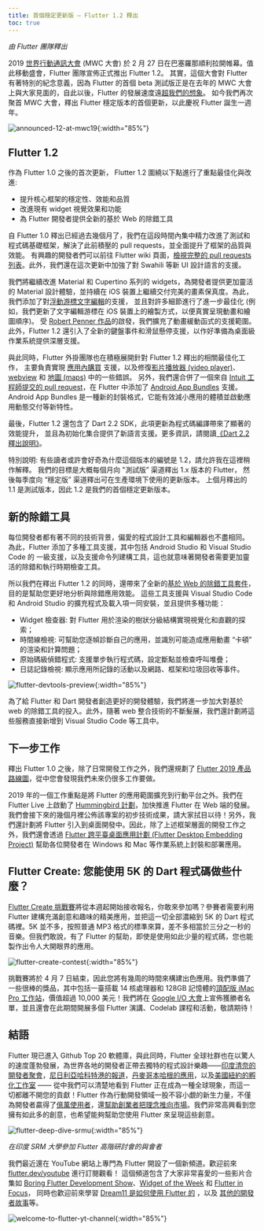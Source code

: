 ```yaml
---
title: 首個穩定更新版 — Flutter 1.2 釋出
toc: true
---
```


*由 Flutter 團隊釋出*

2019 [世界行動通訊大會](https://www.mwcbarcelona.com/session/flutter-google-toolkit-for-building-mobile-experiences/) (MWC 大會) 於 2 月 27 日在巴塞羅那順利拉開帷幕。值此移動盛會，Flutter 團隊宣佈正式推出 Flutter 1.2。
其實，這個大會對 Flutter 有著特別的紀念意義，因為 Flutter 的首個 beta 測試版正是在去年的 MWC 大會上與大家見面的，自此以後，Flutter 的發展速度遠[超我們的想象](http://sotagtrends.com/?tags=[ionic-framework,react-native,flutter,xamarin]&relative=false)。
如今我們再次聚首 MWC 大會，釋出 Flutter 穩定版本的首個更新，以此慶祝 Flutter 誕生一週年。

![announced-12-at-mwc19](https://files.flutter-io.cn/posts/flutter-cn/2019/flutter-1dot2-release/announced-12-at-mwc19.png){:width="85%"}

## Flutter 1.2

作為 Flutter 1.0 之後的首次更新， Flutter 1.2 圍繞以下點進行了重點最佳化與改進:

-   提升核心框架的穩定性、效能和品質
-   改進現有 widget 視覺效果和功能
-   為 Flutter 開發者提供全新的基於 Web 的除錯工具

自 Flutter 1.0 釋出已經過去幾個月了，我們在這段時間內集中精力改進了測試和程式碼基礎框架，解決了此前積壓的 pull requests，並全面提升了框架的品質與效能。
有興趣的開發者們可以前往 Flutter wiki 頁面，[檢視完整的 pull requests 列表](https://github.com/flutter/flutter/wiki/Release-Notes---Changes-in-1.2.0)。此外，我們還在這次更新中加強了對 Swahili 等新 UI 設計語言的支援。

我們將繼續改進 Material 和 Cupertino 系列的 widgets，為開發者提供更加靈活的 Material 設計體驗，並持續在 iOS 裝置上繼續交付完美的畫素保真度。為此，我們添加了對[浮動游標文字編輯](https://github.com/flutter/flutter/pull/25384)的支援，
並且對許多細節進行了進一步最佳化 (例如，我們更新了文字編輯游標在 iOS 裝置上的繪製方式，以便真實呈現動畫和繪圖順序)。
受 [Robert Penner 作品](http://robertpenner.com/easing/)的啟發，我們擴充了動畫緩動函式的支援範圍。此外，Flutter 1.2 還引入了全新的鍵盤事件和滑鼠懸停支援，以作好準備為桌面級作業系統提供深層支援。

與此同時，Flutter 外掛團隊也在積極展開針對 Flutter 1.2 釋出的相關最佳化工作，
主要負責實現 [應用內購買](https://github.com/flutter/plugins/tree/master/packages/in_app_purchase) 支援，以及修復[影片播放器 (video player)](https://pub.dartlang.org/packages/video_player)、[webview](https://pub.dartlang.org/packages/webview_flutter) 和 [地圖 (maps)](https://pub.dartlang.org/packages/google_maps_flutter) 中的一些錯誤。
另外，我們還合併了一個來自 [Intuit 工程師提交的 pull request](https://github.com/flutter/flutter/pull/24440)，在 Flutter 中添加了 [Android App Bundles](https://developer.android.com/guide/app-bundle/) 支援。
Android App Bundles 是一種新的封裝格式，它能有效減小應用的體積並啟動應用動態交付等新特性。

最後，Flutter 1.2 還包含了 Dart 2.2 SDK，此項更新為程式碼編譯帶來了顯著的效能提升，
並且為初始化集合提供了新語言支援。更多資訊，請閱讀[《Dart 2.2 釋出說明》](https://medium.com/dartlang/announcing-dart-2-2-faster-native-code-set-literal-support-7e2ab19cc86d)。

特別說明: 有些讀者或許會好奇為什麼這個版本的編號是 1.2，請允許我在這裡稍作解釋。
我們的目標是大概每個月向 "測試版” 渠道釋出 1.x 版本的 Flutter，
然後每季度向 “穩定版” 渠道釋出可在生產環境下使用的更新版本。
上個月釋出的 1.1 是測試版本，因此 1.2 是我們的首個穩定更新版本。

## 新的除錯工具

每位開發者都有著不同的技術背景，偏愛的程式設計工具和編輯器也不盡相同。
為此，Flutter 添加了多種工具支援，其中包括 Android Studio 和 Visual Studio Code 的 一級支援，以及支援命令列建構工具，這也就意味著開發者需要更加靈活的除錯和執行時期檢查工具。

所以我們在釋出 Flutter 1.2 的同時，還帶來了全新的[基於 Web 的除錯工具套件](https://flutter.github.io/devtools/)，目的是幫助您更好地分析與除錯應用效能。
這些工具支援與 Visual Studio Code 和 Android Studio 的擴充程式及載入項一同安裝，並且提供多種功能：

-   Widget 檢查器: 對 Flutter 用於渲染的樹狀分級結構實現視覺化和直觀的探索；
-   時間線檢視: 可幫助您逐幀診斷自己的應用，並識別可能造成應用動畫 “卡頓” 的渲染和計算問題；
-   原始碼級偵錯程式: 支援單步執行程式碼，設定斷點並檢查呼叫堆疊；
-   日誌記錄檢視: 顯示應用所記錄的活動以及網路、框架和垃圾回收等事件。

![flutter-devtools-preview](https://files.flutter-io.cn/posts/flutter-cn/2019/flutter-1dot2-release/flutter-devtools-preview.png){:width="85%"}

為了給 Flutter 和 Dart 開發者創造更好的開發體驗，我們將進一步加大對基於 web 的除錯工具的投入。此外，隨著 web 整合技術的不斷髮展，我們還計劃將這些服務直接新增到 Visual Studio Code 等工具中。

## 下一步工作

釋出 Flutter 1.0 之後，除了日常開發工作之外，我們還規劃了 [Flutter 2019 產品路線圖](https://github.com/flutter/flutter/wiki/Roadmap)，從中您會發現我們未來仍很多工作要做。

2019 年的一個工作重點是將 Flutter 的應用範圍擴充到行動平台之外。我們在 Flutter Live 上啟動了 [Hummingbird 計劃](https://youtu.be/5SZZfpkVhwk?list=PLOU2XLYxmsILq4ysYNWXq5TOGLgYDJgVD&t=175)，加快推進 Flutter 在 Web 端的發展。我們會接下來的幾個月裡公佈該專案的初步技術成果，請大家拭目以待！另外，我們還計劃將 Flutter 引入到桌面開發中。因此，除了上述框架層面的開發工作之外，我們還會透過 [Flutter 跨平臺桌面應用計劃 (Flutter Desktop Embedding Project)](https://github.com/google/flutter-desktop-embedding) 幫助各位開發者在 Windows 和 Mac 等作業系統上封裝和部署應用。

## Flutter Create: 您能使用 5K 的 Dart 程式碼做些什麼？

[Flutter Create 挑戰賽]({{site.url}}/create)將從本週起開始接收報名，你敢來參加嗎？參賽者需要利用 Flutter 建構充滿創意和趣味的精美應用，並把這一切全部濃縮到 5K 的 Dart 程式碼裡。5K 並不多，按照普通 MP3 格式的標準來算，差不多相當於三分之一秒的音樂。但我們敢說，有了 Flutter 的幫助，即使是使用如此少量的程式碼，您也能製作出令人大開眼界的應用。

![flutter-create-contest](https://files.flutter-io.cn/posts/flutter-cn/2019/flutter-1dot2-release/flutter-create-contest-heroimg.png){:width="85%"}

挑戰賽將於 4 月 7 日結束，因此您將有幾周的時間來構建出色應用。我們準備了一些很棒的獎品，其中包括一臺搭載 14 核處理器和 128GB 記憶體的[頂配版 iMac Pro 工作站](https://www.apple.com/imac-pro/specs/)，價值超過 10,000 美元！我們將在 [Google I/O 大會](https://events.google.com/io/)上宣佈獲勝者名單，並且還會在此期間開展多個 Flutter 演講、Codelab 課程和活動，敬請期待！

## 結語

Flutter 現已進入 Github Top 20 軟體庫，與此同時，Flutter 全球社群也在以驚人的速度蓬勃發展，為世界各地的開發者正帶去獨特的程式設計樂趣——[印度清奈的開發者聚會](https://twitter.com/Nikkitagandhi/status/1099745911985467392)，[尼日利亞哈科特港的報道](https://twitter.com/Zfinix1/status/1079892033060392962)，[丹麥哥本哈根的應用](https://twitter.com/koorankka/status/1098579826355642368)，以及[美國紐約的孵化工作室](https://www.hotreload.io/) —— 從中我們可以清楚地看到 Flutter 正在成為一種全球現象，而這一切都離不開您的貢獻！Flutter 作為行動開發領域一股不容小覷的新生力量，不僅為開發者贏得了[億萬使用者](https://play.google.com/store/apps/details?id=com.alibaba.intl.android.apps.poseidon)，還[幫助創業者把理念推向市場](https://play.google.com/store/apps/details?id=com.kissaan.gomitra)。我們非常高興看到您擁有如此多的創意，也希望能夠幫助您使用 Flutter 來呈現這些創意。

![flutter-deep-dive-srmu](https://files.flutter-io.cn/posts/flutter-cn/2019/flutter-1dot2-release/flutter-deep-dive-srmu.jpg){:width="85%"}

*在印度 SRM 大學參加 Flutter 高階研討會的與會者*

我們最近還在 YouTube 網站上專門為 Flutter 開設了一個新頻道。歡迎前來 [flutter.dev/youtube](https://flutter.dev/youtube) 進行訂閱觀看！
這個頻道包含了大家非常喜愛的一些影片合集如 [Boring Flutter Development Show](https://www.youtube.com/playlist?list=PLjxrf2q8roU3ahJVrSgAnPjzkpGmL9Czl)、[Widget of the Week](https://www.youtube.com/playlist?list=PLjxrf2q8roU23XGwz3Km7sQZFTdB996iG) 和 [Flutter in Focus](https://www.youtube.com/playlist?list=PLjxrf2q8roU2HdJQDjJzOeO6J3FoFLWr2)，
同時也歡迎前來學習 [Dream11 是如何使用 Flutter 的](https://youtu.be/lCeRZhoqEP8) ，以及 [其他的開發者故事](https://www.youtube.com/playlist?list=PLjxrf2q8roU33POuWi4bK0zvDpAHK6759)等。

![welcome-to-flutter-yt-channel](https://files.flutter-io.cn/posts/flutter-cn/2019/flutter-1dot2-release/welcome-to-flutter-yt-channel.png){:width="85%"}
